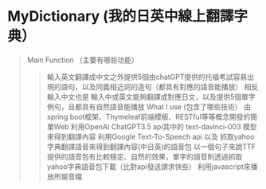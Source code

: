 # MyDictionary (我的日英中線上翻譯字典）
> Main Function （主要有哪些功能）
>> 輸入英文翻譯成中文之外提供5個由chatGPT提供的托福考試容易出現的語句，以及同義相近詞的造句（都具有對應的語音能播放）
>> 相反輸入中文也是
>> 輸入中或英文能夠翻譯成對應日文，以及提供5個單字例句，且都具有自然語音能播放
> What I use (包含了哪些技術）
>> 由spring boot框架、Thymeleaf前端模板、RESTful等等概念開發的簡單Web
>> 利用OpenAI ChatGPT3.5 api其中的 text-davinci-003 模型來得到翻譯內容
>> 利用Google Text-To-Speech api 以及 抓取yahoo字典翻譯語音來得到翻譯內容(中日英)的語音包
>> 以一個句子來說TTF提供的語音包有比較穩定、自然的效果，單字的語音則透過抓取yahoo字典語音包下載（比對api發送請求快些）
>> 利用javascript來播放所屬音檔



